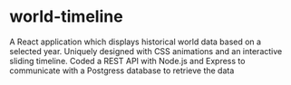 # world-timeline

A React application which displays historical world data based on a selected year. 
Uniquely designed with CSS animations and an interactive sliding timeline.
Coded a REST API with Node.js and Express to communicate with a Postgress database to retrieve the data

